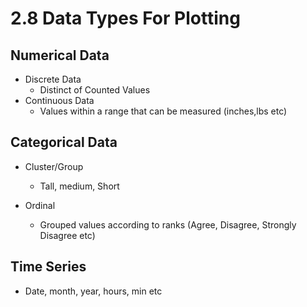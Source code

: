 # 2.8 Data Types For Plotting

## Numerical Data
* Discrete Data
    * Distinct of Counted Values
* Continuous Data
    * Values within a range that can be measured (inches,lbs etc)

## Categorical Data
* Cluster/Group
    * Tall, medium, Short

* Ordinal  
    * Grouped values according to ranks (Agree, Disagree, Strongly Disagree etc)

## Time Series
* Date, month, year, hours, min etc
